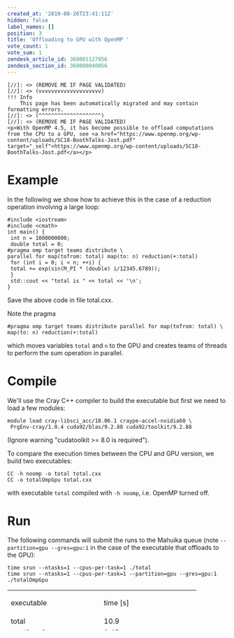 ```yaml
---
created_at: '2019-08-26T23:41:11Z'
hidden: false
label_names: []
position: 3
title: 'Offloading to GPU with OpenMP '
vote_count: 1
vote_sum: 1
zendesk_article_id: 360001127856
zendesk_section_id: 360000040056
---
```



    [//]: <> (REMOVE ME IF PAGE VALIDATED)
    [//]: <> (vvvvvvvvvvvvvvvvvvvv)
    !!! Info
        This page has been automatically migrated and may contain formatting errors.
    [//]: <> (^^^^^^^^^^^^^^^^^^^^)
    [//]: <> (REMOVE ME IF PAGE VALIDATED)
    <p>With OpenMP 4.5, it has become possible to offload computations from the CPU to a GPU, see <a href="https://www.openmp.org/wp-content/uploads/SC18-BoothTalks-Jost.pdf" target="_self">https://www.openmp.org/wp-content/uploads/SC18-BoothTalks-Jost.pdf</a></p>
<h1>Example</h1>
<p>In the following we show how to achieve this in the case of a reduction operation involving a large loop:</p>
<pre><code>#include &lt;iostream&gt;<br>#include &lt;cmath&gt;<br>int main() {<br> int n = 1000000000;<br> double total = 0;<br>#pragma omp target teams distribute \<br>parallel for map(tofrom: total) map(to: n) reduction(+:total)<br> for (int i = 0; i &lt; n; ++i) {<br> total += exp(sin(M_PI * (double) i/12345.6789));<br> }<br> std::cout &lt;&lt; "total is " &lt;&lt; total &lt;&lt; '\n';<br>}</code></pre>
<p>Save the above code in file total.cxx.</p>
<p>Note the pragma</p>
<pre><code>#pragma omp target teams distribute parallel for map(tofrom: total) \<br>map(to: n) reduction(+:total)</code></pre>
<p>which moves variables <code>total</code> and <code>n</code> to the GPU and creates teams of threads to perform the sum operation in parallel. </p>
<h1>Compile</h1>
<p>We'll use the Cray C++ compiler to build the executable but first we need to load a few modules:</p>
<pre><code>module load cray-libsci_acc/18.06.1 craype-accel-nvidia60 \<br> PrgEnv-cray/1.0.4 cuda92/blas/9.2.88 cuda92/toolkit/9.2.88</code></pre>
<p>(Ignore warning "<span class="s1">cudatoolkit &gt;= 8.0 is required").</span></p>
<p>To compare the execution times between the CPU and GPU version, we build two executables:</p>
<pre><code>CC -h noomp -o total total.cxx<br>CC -o totalOmpGpu total.cxx</code></pre>
<p>with executable <code>total</code> compiled with <code>-h noomp</code>, i.e. OpenMP turned off.</p>
<h1>Run</h1>
<p>The following commands will submit the runs to the Mahuika queue (note <code>--partition=gpu --gres=gpu:1</code> in the case of the executable that offloads to the GPU):</p>
<pre><code>time srun --ntasks=1 --cpus-per-task=1 ./total
time srun --ntasks=1 --cpus-per-task=1 --partition=gpu --gres=gpu:1 ./totalOmpGpu</code></pre>
<table style="height: 92px;" width="408">
<tbody>
<tr>
<td style="width: 197px;">
<p>executable</p>
</td>
<td style="width: 204px;">time [s]</td>
</tr>
<tr>
<td style="width: 197px;">total</td>
<td style="width: 204px;">10.9</td>
</tr>
<tr>
<td style="width: 197px;">totalOmpGpu</td>
<td style="width: 204px;">0.45</td>
</tr>
</tbody>
</table>